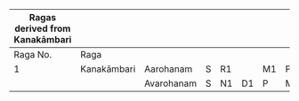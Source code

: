 |Ragas derived from Kanakāmbari |    |  |   |   |   |   |    |  |  |
|--------|-------------------------------------|--|---|-- |-- |---|----|- |--|
|Raga No.|Raga                       |  |   |   |   |   |    |  |  |
|1       |Kanakāmbari                |Aarohanam |S |R1 | |M1 |P  |D1 |N1 |S |
|        |                           |Avarohanam|S |N1 |D1 |P  |M1 |G1 |R1 |S |
